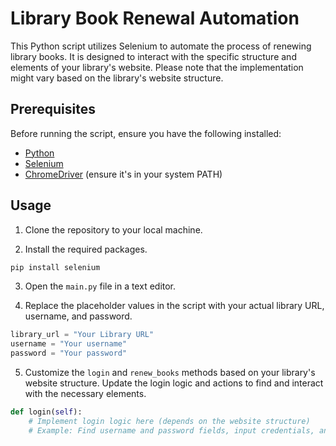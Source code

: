 # Library Book Renewal Automation

This Python script utilizes Selenium to automate the process of renewing library books. It is designed to interact with the specific structure and elements of your library's website. Please note that the implementation might vary based on the library's website structure.

## Prerequisites

Before running the script, ensure you have the following installed:

- [Python](https://www.python.org/downloads/)
- [Selenium](https://pypi.org/project/selenium/)
- [ChromeDriver](https://sites.google.com/chromium.org/driver/) (ensure it's in your system PATH)


## Usage

1. Clone the repository to your local machine.


2. Install the required packages.

```bash
pip install selenium
```

3. Open the `main.py` file in a text editor.

4. Replace the placeholder values in the script with your actual library URL, username, and password.

```python
library_url = "Your Library URL"
username = "Your username"
password = "Your password"
```

5. Customize the `login` and `renew_books` methods based on your library's website structure. Update the login logic and actions to find and interact with the necessary elements.

```python
def login(self):
    # Implement login logic here (depends on the website structure)
    # Example: Find username and password fields, input credentials, and click login button

